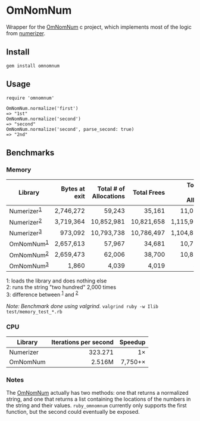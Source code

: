 # OmNomNum

Wrapper for the [OmNomNum](https://github.com/JesseBuesking/omnomnum) c project,
which implements most of the logic from [numerizer](https://github.com/jduff/numerizer).

## Install

```
gem install omnomnum
```

## Usage

```
require 'omnomnum'

OmNomNum.normalize('first')
=> "1st"
OmNomNum.normalize('second')
=> "second"
OmNomNum.normalize('second', parse_second: true)
=> "2nd"
```

## Benchmarks

### Memory

| Library | Bytes at exit | Total # of Allocations | Total Frees | Total # of Bytes Allocated | Savings |
| ------- | -------------:| ----------------------:| -----------:| --------------------------:| -------:|
| Numerizer<sup>[1](#footnote-1)</sup> | 2,746,272 | 59,243 | 35,161 | 11,055,638 | - |
| Numerizer<sup>[2](#footnote-2)</sup> | 3,719,364 | 10,852,981 | 10,821,658 | 1,115,915,077 | - |
| Numerizer<sup>[3](#footnote-3)</sup> | 973,092 | 10,793,738 | 10,786,497 | 1,104,859,439 | 1&times; |
| OmNomNum<sup>[1](#footnote-1)</sup> | 2,657,613 | 57,967 | 34,681 | 10,797,999 | - |
| OmNomNum<sup>[2](#footnote-2)</sup> | 2,659,473 | 62,006 | 38,700 | 10,839,010 | - |
| OmNomNum<sup>[3](#footnote-3)</sup> | 1,860 | 4,039 | 4,019 | 41,011 | 25,000+&times; |

<a name="footnote-1">1</a>: loads the library and does nothing else<br/>
<a name="footnote-2">2</a>: runs the string "two hundred" 2,000 times<br/>
<a name="footnote-3">3</a>: difference between <sup>[1](#footnote-1)</sup> and <sup>[2](#footnote-2)</sup><br/>

_Note: Benchmark done using valgrind._
`valgrind ruby -w Ilib test/memory_test_*.rb`

### CPU

| Library | Iterations per second | Speedup |
| ------- | ---------------------:| -------:|
| Numerizer | 323.271 | 1&times; |
| OmNomNum | 2.516M | 7,750+&times; |

### Notes

The [OmNomNum](https://github.com/JesseBuesking/omnomnum) actually has two methods: one that returns a normalized string, and one that returns a list containing the locations of the numbers in the string and their values. `ruby_omnomnum` currently only supports the first function, but the second could eventually be exposed.
